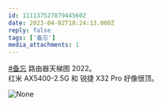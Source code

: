 ```yaml
---
id: 111137527879445602
date: 2023-04-02T18:24:13.000Z
reply: false
tags: ['备忘']
media_attachments: 1
---
```


[#备忘](https://e5n.cc/tags/%E5%A4%87%E5%BF%98) 路由器天梯图 2022。  
红米 AX5400-2.5G 和 锐捷 X32 Pro 好像很顶。

![None](https://files.e5n.cc/media_attachments/files/111/219/471/489/772/766/original/1a90c57a3931feb2.webp)
